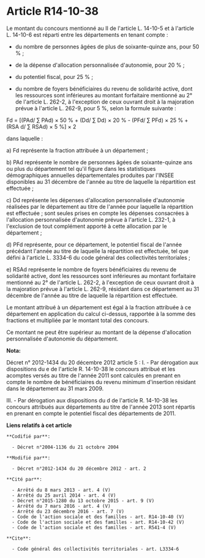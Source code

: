 # Article R14-10-38

Le montant du concours mentionné au II de l'article L. 14-10-5 et à l'article L. 14-10-6 est réparti entre les départements
en tenant compte :

- du nombre de personnes âgées de plus de soixante-quinze ans, pour 50 % ;

- de la dépense d'allocation personnalisée d'autonomie, pour 20 % ;

- du potentiel fiscal, pour 25 % ;

- du nombre de foyers bénéficiaires du revenu de solidarité active, dont les ressources sont inférieures au montant
forfaitaire mentionné au 2° de l'article L. 262-2, à l'exception de ceux ouvrant droit à la majoration prévue à l'article L.
262-9, pour 5 %, selon la formule suivante :

Fd = [(PAd/ ∑ PAd) × 50 % + (Dd/ ∑ Dd) × 20 % - (PFd/ ∑ PFd) × 25 % + (RSA d/ ∑ RSAd) × 5 %] × 2 

dans laquelle :

a) Fd représente la fraction attribuée à un département ;

b) PAd représente le nombre de personnes âgées de soixante-quinze ans ou plus du département tel qu'il figure dans les
statistiques démographiques annuelles départementales produites par l'INSEE disponibles au 31 décembre de l'année au titre de
laquelle la répartition est effectuée ;

c) Dd représente les dépenses d'allocation personnalisée d'autonomie réalisées par le département au titre de l'année pour
laquelle la répartition est effectuée ; sont seules prises en compte les dépenses consacrées à l'allocation personnalisée
d'autonomie prévue à l'article L. 232-1, à l'exclusion de tout complément apporté à cette allocation par le département ;

d) PFd représente, pour ce département, le potentiel fiscal de l'année précédant l'année au titre de laquelle la répartition
est effectuée, tel que défini à l'article L. 3334-6 du code général des collectivités territoriales ;

e) RSAd représente le nombre de foyers bénéficiaires du revenu de solidarité active, dont les ressources sont inférieures au
montant forfaitaire mentionné au 2° de l'article L. 262-2, à l'exception de ceux ouvrant droit à la majoration prévue à
l'article L. 262-9, résidant dans ce département au 31 décembre de l'année au titre de laquelle la répartition est effectuée.

Le montant attribué à un département est égal à la fraction attribuée à ce département en application du calcul ci-dessus,
rapportée à la somme des fractions et multipliée par le montant total des concours.

Ce montant ne peut être supérieur au montant de la dépense d'allocation personnalisée d'autonomie du département.

**Nota:**

Décret n° 2012-1434 du 20 décembre 2012 article 5 : I. - Par dérogation aux dispositions du e de l'article R. 14-10-38 le
concours attribué et les acomptes versés au titre de l'année 2011 sont calculés en prenant en compte le nombre de
bénéficiaires du revenu minimum d'insertion résidant dans le département au 31 mars 2009.

III. - Par dérogation aux dispositions du d de l'article R. 14-10-38 les concours attribués aux départements au titre de
l'année 2013 sont répartis en prenant en compte le potentiel fiscal des départements de 2011.

**Liens relatifs à cet article**

	**Codifié par**:

	  - Décret n°2004-1136 du 21 octobre 2004

	**Modifié par**:

	  - Décret n°2012-1434 du 20 décembre 2012 - art. 2

	**Cité par**:

	  - Arrêté du 8 mars 2013 - art. 4 (V)
	  - Arrêté du 25 avril 2014 - art. 4 (V)
	  - Décret n°2015-1280 du 13 octobre 2015 - art. 9 (V)
	  - Arrêté du 7 mars 2016 - art. 4 (V)
	  - Arrêté du 23 décembre 2016 - art. 7 (V)
	  - Code de l'action sociale et des familles - art. R14-10-40 (V)
	  - Code de l'action sociale et des familles - art. R14-10-42 (V)
	  - Code de l'action sociale et des familles - art. R541-4 (V)

	**Cite**:

	  - Code général des collectivités territoriales - art. L3334-6
